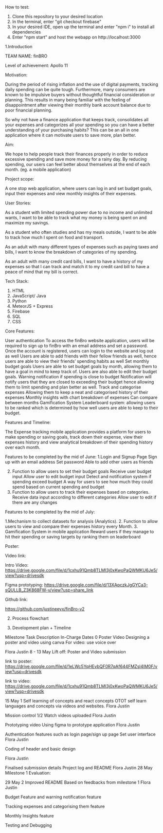 How to test:
1. Clone this repository to your desired location
2. In the terminal, enter "git checkout firebase"
3. In your desired IDE, open up the terminal and enter "npm i" to install all dependencies
4. Enter "npm start" and host the webapp on http://localhost:3000

1.Introduction 

TEAM NAME: 
finBRO 

Level of achievement: 
Apollo 11


Motivation: 

During the period of rising inflation and the use of digital payments, tracking daily spending can be quite tough. Furthermore, many consumers are known to be impulsive buyers without thoughtful financial consideration or planning. This results in many being familiar with the feeling of disappointment after viewing their monthly bank account balance due to poor financial planning. 

So why not have a finance application that keeps track, consolidates all your expenses and categorizes all your spending so you can have a better understanding of your purchasing habits? This can be an all in one application where it can motivate users to save more, plan better. 

Aim: 

We hope to help people track their finances properly in order to reduce excessive spending and save more money for a rainy day. By reducing spending, our users can feel better about themselves at the end of each month. (eg. a mobile application) 


Project scope:

A one stop web application, where users can log in and set budget goals, input their expenses and view monthly insights of their expenses.


User Stories: 

As a student with limited spending power due to no income and unlimited wants, I want to be able to track what my money is being spent on and maximize my savings.

As a student who often studies and has my meals outside, I want to be able to track how much I spent on food and transport. 

As an adult with many different types of expenses such as paying taxes and bills, I want to know the breakdown of categories of my spending.

As an adult with many credit card bills, I want to have a history of my expenses so that I can track and match it to my credit card bill to have a peace of mind that my bill is correct.




Tech Stack: 


1. HTML
2. JavaScript/ Java
3. Python
4. MeteorJS + Express
5. Firebase
6. SQL 
7. CSS

Core Features: 

User authentication 
To access the finBro website application, users will be required to sign up to finBro with an email address and set a password. Once the account is registered, users can login to the website and log out as well
Users are able to add friends with their fellow friends as well, hence users are able to view their friends’ spending habits as well
Set monthly budget goals 
Users are able to set budget goals by month, allowing them to have a goal in mind to keep track of. Users are also able to edit their budget goals. 
Warning notification if spending is close to budget 
Notification will notify users that they are closed to exceeding their budget hence allowing them to limit spending and plan better as well.
Track and categorise expenses 
Allowing them to keep a neat and categorised history of their expenses 
Monthly insights with chart breakdown of expenses 
Can compare between months 
Gamification System 
Leaderboard system: allowing users to be ranked which is determined by how well users are able to keep to their budget. 




Features and Timeline: 

The Expense tracking mobile application provides a platform for users to make spending or saving goals, track down their expense, view their expenses history and view analytical breakdown of their spending history over each month.

Features to be completed by the mid of June:
1.Login and Signup Page 
Sign up with an email address 
Set password 
Able to add other users as friends 


2. Function to allow users to set their budget goals 
Receive user budget input 
Allow user to edit budget input 
Detect and notification system if spending exceed budget 
A way for users to see how much they could spend based on current spending and budget 
3. Function to allow users to track their expenses based on categories.
Receive data input according to different categories 
Allow user to edit if there are any changes 


Features to be completed by the mid of July: 

1.Mechanism to collect datasets for analysis (Analytics). 
2. Function to allow users to view and compare their expenses history every Month. 
3. Gamification System in mobile application
Reward users if they manage to hit their spending or saving targets by ranking them on leaderboard 

























Poster: 





Video link: 

Intro Video: 
https://drive.google.com/file/d/1cxhu91Qmb8TLMI3j0xKwoPaQWMKU6Je5/view?usp=drivesdk 

Figma prototyping: 
https://drive.google.com/file/d/13XApczkJgGYCa3-sQULLB_Z3K868FW-v/view?usp=share_link 


Github link: 

 https://github.com/justineeyx/finBro-v2

2. Process flowchart





3. Development plan + Timeline  


Milestone
Task
Description
In-Charge
Dates
0 
Poster 
Video 
Designing a poster and video using canva 
For video: use voice over 



Flora
Justin
8 - 13 May 
Lift off: Poster and Video submission 

link to poster: https://drive.google.com/file/d/1eLWc5YqHEvbQF0R7qAf644FMZsI4IM0F/view?usp=drivesdk

link to video: https://drive.google.com/file/d/1cxhu91Qmb8TLMI3j0xKwoPaQWMKU6Je5/view?usp=drivesdk 



15 May
1
Self learning of concepts and react concepts 
OTOT self learn languages and concepts via videos and websites. 
Flora
Justin


Mission control 1/2
Watch videos uploaded 
Flora
Justin


Prototyping video 
Using figma to prototype application 
Flora
Justin 


Authentication features such as login page/sign up page 
Set user interface 
Flora
Justin


Coding of header and basic design 


Flora
Justin


Finalised submission details
Project log and README 
Flora
Justin
28 May 
Milestone 1 Evaluation: 


29 May 
2
Improved README 
Based on feedbacks from milestone 1
Flora
Justin


Budget Feature and warning notification feature 






Tracking expenses and categorising them feature






Monthly Insights feature






Testing and Debugging 








